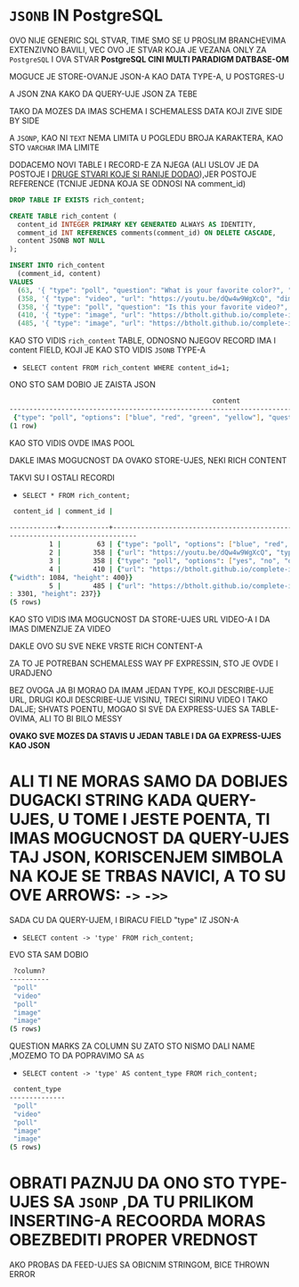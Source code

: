 # `JSONB` IN PostgreSQL

OVO NIJE GENERIC SQL STVAR, TIME SMO SE U PROSLIM BRANCHEVIMA EXTENZIVNO BAVILI, VEC OVO JE STVAR KOJA JE VEZANA ONLY ZA `PostgreSQL` I OVA STVAR **PostgreSQL CINI MULTI PARADIGM DATBASE-OM**

MOGUCE JE STORE-OVANJE JSON-A KAO DATA TYPE-A, U POSTGRES-U

A JSON ZNA KAKO DA QUERY-UJE JSON ZA TEBE

TAKO DA MOZES DA IMAS SCHEMA I SCHEMALESS DATA KOJI ZIVE SIDE BY SIDE

A `JSONP`, KAO NI `TEXT` NEMA LIMITA U POGLEDU BROJA KARAKTERA, KAO STO `VARCHAR` IMA LIMITE

DODACEMO NOVI TABLE I RECORD-E ZA NJEGA (ALI USLOV JE DA POSTOJE I [DRUGE STVARI KOJE SI RANIJE DODAO](sample-postgresql.sql)),JER POSTOJE REFERENCE (TCNIJE JEDNA KOJA SE ODNOSI NA comment_id)

```sql
DROP TABLE IF EXISTS rich_content;

CREATE TABLE rich_content (
  content_id INTEGER PRIMARY KEY GENERATED ALWAYS AS IDENTITY,
  comment_id INT REFERENCES comments(comment_id) ON DELETE CASCADE,
  content JSONB NOT NULL
);

INSERT INTO rich_content
  (comment_id, content)
VALUES
  (63, '{ "type": "poll", "question": "What is your favorite color?", "options": ["blue", "red", "green", "yellow"] }'),
  (358, '{ "type": "video", "url": "https://youtu.be/dQw4w9WgXcQ", "dimensions": { "height": 1080, "width": 1920 }}'),
  (358, '{ "type": "poll", "question": "Is this your favorite video?", "options": ["yes", "no", "oh you"] }'),
  (410, '{ "type": "image", "url": "https://btholt.github.io/complete-intro-to-linux-and-the-cli/WORDMARK-Small.png", "dimensions": { "height": 400, "width": 1084 }}'),
  (485, '{ "type": "image", "url": "https://btholt.github.io/complete-intro-to-linux-and-the-cli/HEADER.png", "dimensions": { "height": 237 , "width": 3301 }}');
```

KAO STO VIDIS `rich_content` TABLE, ODNOSNO NJEGOV RECORD IMA I content FIELD, KOJI JE KAO STO VIDIS `JSONB` TYPE-A

- `SELECT content FROM rich_content WHERE content_id=1;`

ONO STO SAM DOBIO JE ZAISTA JSON

```zsh
                                                   content                                                   
-------------------------------------------------------------------------------------------------------------
 {"type": "poll", "options": ["blue", "red", "green", "yellow"], "question": "What is your favorite color?"}
(1 row)
```

KAO STO VIDIS OVDE IMAS POOL

DAKLE IMAS MOGUCNOST DA OVAKO STORE-UJES, NEKI RICH CONTENT

TAKVI SU I OSTALI RECORDI

- `SELECT * FROM rich_content;`

```zsh
 content_id | comment_id |                                                                          content                                          
                                
------------+------------+---------------------------------------------------------------------------------------------------------------------------
--------------------------------
          1 |         63 | {"type": "poll", "options": ["blue", "red", "green", "yellow"], "question": "What is your favorite color?"}
          2 |        358 | {"url": "https://youtu.be/dQw4w9WgXcQ", "type": "video", "dimensions": {"width": 1920, "height": 1080}}
          3 |        358 | {"type": "poll", "options": ["yes", "no", "oh you"], "question": "Is this your favorite video?"}
          4 |        410 | {"url": "https://btholt.github.io/complete-intro-to-linux-and-the-cli/WORDMARK-Small.png", "type": "image", "dimensions": 
{"width": 1084, "height": 400}}
          5 |        485 | {"url": "https://btholt.github.io/complete-intro-to-linux-and-the-cli/HEADER.png", "type": "image", "dimensions": {"width"
: 3301, "height": 237}}
(5 rows)
```

KAO STO VIDIS IMA MOGUCNOST DA STORE-UJES URL VIDEO-A I DA IMAS DIMENZIJE ZA VIDEO

DAKLE OVO SU SVE NEKE VRSTE RICH CONTENT-A

ZA TO JE POTREBAN SCHEMALESS WAY PF EXPRESSIN, STO JE OVDE I URADJENO

BEZ OVOGA JA BI MORAO DA IMAM JEDAN TYPE, KOJI DESCRIBE-UJE URL, DRUGI KOJI DESCRIBE-UJE VISINU, TRECI SIRINU VIDEO I TAKO DALJE; SHVATS POENTU, MOGAO SI SVE DA EXPRESS-UJES SA TABLE-OVIMA, ALI TO BI BILO MESSY

**OVAKO SVE MOZES DA STAVIS U JEDAN TABLE I DA GA EXPRESS-UJES KAO JSON**

# ALI TI NE MORAS SAMO DA DOBIJES DUGACKI STRING KADA QUERY-UJES, U TOME I JESTE POENTA, TI IMAS MOGUCNOST DA QUERY-UJES TAJ JSON, KORISCENJEM SIMBOLA NA KOJE SE TRBAS NAVICI, A TO SU OVE ARROWS: `->` `->>`

SADA CU DA QUERY-UJEM, I BIRACU FIELD "type" IZ JSON-A

- `SELECT content -> 'type' FROM rich_content;`

EVO STA SAM DOBIO

```zsh
 ?column? 
----------
 "poll"
 "video"
 "poll"
 "image"
 "image"
(5 rows)
```

QUESTION MARKS ZA COLUMN SU ZATO STO NISMO DALI NAME ,MOZEMO TO DA POPRAVIMO SA `AS`

- `SELECT content -> 'type' AS content_type FROM rich_content;`

```zsh
 content_type 
--------------
 "poll"
 "video"
 "poll"
 "image"
 "image"
(5 rows)
```

# OBRATI PAZNJU DA ONO STO TYPE-UJES SA `JSONP` ,DA TU PRILIKOM INSERTING-A RECOORDA MORAS OBEZBEDITI PROPER VREDNOST

AKO PROBAS DA FEED-UJES SA OBICNIM STRINGOM, BICE THROWN ERROR
